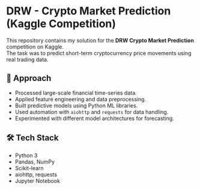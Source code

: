 # DRW - Crypto Market Prediction (Kaggle Competition)

This repository contains my solution for the **DRW Crypto Market Prediction** competition on Kaggle.  
The task was to predict short-term cryptocurrency price movements using real trading data.

## 🚀 Approach
- Processed large-scale financial time-series data.
- Applied feature engineering and data preprocessing.
- Built predictive models using Python ML libraries.
- Used automation with `aiohttp` and `requests` for data handling.
- Experimented with different model architectures for forecasting.

## 🛠 Tech Stack
- Python 3
- Pandas, NumPy
- Scikit-learn
- aiohttp, requests
- Jupyter Notebook
